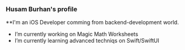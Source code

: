 ### Husam Burhan's profile

**I'm an iOS Developer comming from backend-development world.


- I’m currently working on Magic Math Worksheets
- I’m currently learning advanced techniqs on Swift/SwiftUI

